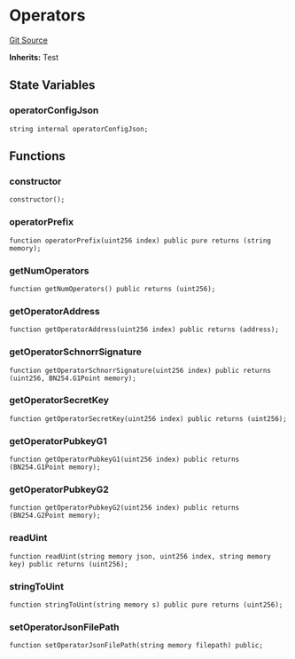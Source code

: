 # Operators
[Git Source](https://github.com/bowenli86/eigenlayer-contracts/blob/0800603ae0e71de6487dd628cace5380fa364f74/src/test/utils/Operators.sol)

**Inherits:**
Test


## State Variables
### operatorConfigJson

```solidity
string internal operatorConfigJson;
```


## Functions
### constructor


```solidity
constructor();
```

### operatorPrefix


```solidity
function operatorPrefix(uint256 index) public pure returns (string memory);
```

### getNumOperators


```solidity
function getNumOperators() public returns (uint256);
```

### getOperatorAddress


```solidity
function getOperatorAddress(uint256 index) public returns (address);
```

### getOperatorSchnorrSignature


```solidity
function getOperatorSchnorrSignature(uint256 index) public returns (uint256, BN254.G1Point memory);
```

### getOperatorSecretKey


```solidity
function getOperatorSecretKey(uint256 index) public returns (uint256);
```

### getOperatorPubkeyG1


```solidity
function getOperatorPubkeyG1(uint256 index) public returns (BN254.G1Point memory);
```

### getOperatorPubkeyG2


```solidity
function getOperatorPubkeyG2(uint256 index) public returns (BN254.G2Point memory);
```

### readUint


```solidity
function readUint(string memory json, uint256 index, string memory key) public returns (uint256);
```

### stringToUint


```solidity
function stringToUint(string memory s) public pure returns (uint256);
```

### setOperatorJsonFilePath


```solidity
function setOperatorJsonFilePath(string memory filepath) public;
```

